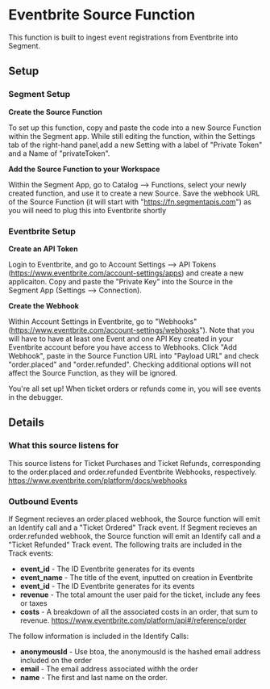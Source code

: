 # Eventbrite Source Function
This function is built to ingest event registrations from Eventbrite into Segment. 

## Setup
### Segment Setup
**Create the Source Function**

To set up this function, copy and paste the code into a new Source Function within the Segment app. While still editing the function, within the Settings tab of the right-hand panel,add a new Setting with a label of "Private Token" and a Name of "privateToken". 

**Add the Source Function to your Workspace**

Within the Segment App, go to Catalog --> Functions, select your newly created function, and use it to create a new Source. Save the webhook URL of the Source Function (it will start with "https://fn.segmentapis.com") as you will need to plug this into Eventbrite shortly


### Eventbrite Setup
**Create an API Token**

Login to Eventbrite, and go to Account Settings --> API Tokens (https://www.eventbrite.com/account-settings/apps) and create a new applicaiton. Copy and paste the "Private Key" into the Source in the Segment App (Settings --> Connection).

**Create the Webhook**

Within Account Settings in Eventbrite, go to "Webhooks" (https://www.eventbrite.com/account-settings/webhooks"). Note that you will have to have at least one Event and one API Key created in your Eventbrite account before you have access to Webhooks.
Click "Add Webhook", paste in the Source Function URL into "Payload URL" and check "order.placed" and "order.refunded". Checking additional options will not affect the Source Function, as they will be ignored.

You're all set up! When ticket orders or refunds come in, you will see events in the debugger.

## Details

### What this source listens for
This source listens for Ticket Purchases and Ticket Refunds, corresponding to the order.placed and order.refunded Eventbrite Webhooks, respectively. https://www.eventbrite.com/platform/docs/webhooks

### Outbound Events
If Segment recieves an order.placed webhook, the Source function will emit an Identify call and a "Ticket Ordered" Track event.
If Segment recieves an order.refunded webhook, the Source function will emit an Identify call and a "Ticket Refunded" Track event.
The following traits are included in the Track events:
* **event_id** - The ID Eventbrite generates for its events
* **event_name** - The title of the event, inputted on creation in Eventbrite
* **event_id** - The ID Eventbrite generates for its events
* **revenue** - The total amount the user paid for the ticket, include any fees or taxes
* **costs** - A breakdown of all the associated costs in an order, that sum to revenue. https://www.eventbrite.com/platform/api#/reference/order

The follow information is included in the Identify Calls:
* **anonymousId** - Use btoa, the anonymousId is the hashed email address included on the order
* **email** - The email address associated withh the order
* **name** - The first and last name on the order.

